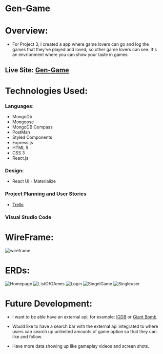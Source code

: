 # Gen-Game

# Overview:

- For Project 3, I created a app where game lovers can go and log the games that they've played and loved, so other game lovers can see. It's an envrionment where you can show your taste in games.

## Live Site: [Gen-Game](https://murmuring-cove-55849.herokuapp.com/)

# Technologies Used:

### Languages:

- MongoDb
- Mongoose
- MongoDB Compass
- PostMan
- Styled Components
- Express.js
- HTML 5
- CSS 3
- React.js

### Design:

- React UI - Materialize

### Project Planning and User Stories

- [Trello](https://trello.com/b/T3Zu4mZr/project-3)

### Visual Studio Code

# WireFrame:

![wireframe](./public/images/wireframe.jpg)

# ERDs:

![Homepage](./public/images/Homepage.jpg)
![ListOfGAmes](./public/images/ListOfGames.jpg)
![Login](./public/images/Login.jpg)
![SingelGame](./public/images/SingleGAme.jpg)
![Singleuser](./public/images/SingleUser.jpg)

# Future Development:

- I want to be able have an external api, for example: [IGDB](https://igdb.github.io/api/) or
  [Giant Bomb](https://www.giantbomb.com/api/).

- Would like to have a search bar with the external api integrated to where users can search up unlimited amounts of game option so that they can like and follow.

- Have more data showing up like gameplay videos and screen shots.
